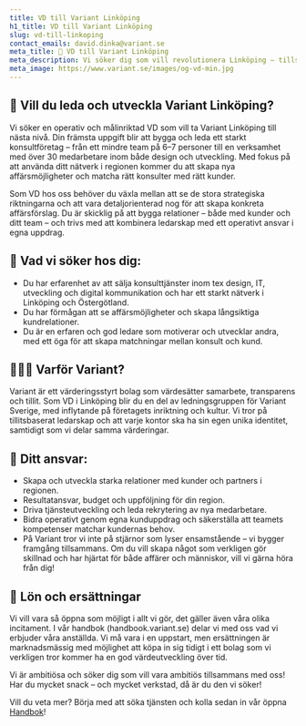 ```yaml
---
title: VD till Variant Linköping
h1_title: VD till Variant Linköping
slug: vd-till-linkoping
contact_emails: david.dinka@variant.se
meta_title: 🚀 VD till Variant Linköping
meta_description: Vi söker dig som vill revolutionera Linköping – tillsammans med andra och tillsammans med oss!
meta_image: https://www.variant.se/images/og-vd-min.jpg
---
```



## 🌱  Vill du leda och utveckla Variant Linköping?
Vi söker en operativ och målinriktad VD som vill ta Variant Linköping till nästa nivå. Din främsta uppgift blir att bygga och leda ett starkt konsultföretag – från ett mindre team på 6–7 personer till en verksamhet med över 30 medarbetare inom både design och utveckling. Med fokus på att använda ditt nätverk i regionen kommer du att skapa nya affärsmöjligheter och matcha rätt konsulter med rätt kunder.

Som VD hos oss behöver du växla mellan att se de stora strategiska riktningarna och att vara detaljorienterad nog för att skapa konkreta affärsförslag. Du är skicklig på att bygga relationer – både med kunder och ditt team – och trivs med att kombinera ledarskap med ett operativt ansvar i egna uppdrag.

##  🔧 Vad vi söker hos dig:
- Du har erfarenhet av att sälja konsulttjänster inom tex design, IT, utveckling och digital kommunikation och har ett starkt nätverk i Linköping och Östergötland.
- Du har förmågan att se affärsmöjligheter och skapa långsiktiga kundrelationer.
- Du är en erfaren och god ledare som motiverar och utvecklar andra, med ett öga för att skapa matchningar mellan konsult och kund.

## 🕵🏼‍♂️ Varför Variant?
Variant är ett värderingsstyrt bolag som värdesätter samarbete, transparens och tillit. Som VD i Linköping blir du en del av ledningsgruppen för Variant Sverige, med inflytande på företagets inriktning och kultur. Vi tror på tillitsbaserat ledarskap och att varje kontor ska ha sin egen unika identitet, samtidigt som vi delar samma värderingar.

## 🏢 Ditt ansvar:

- Skapa och utveckla starka relationer med kunder och partners i regionen.
- Resultatansvar, budget och uppföljning för din region.
- Driva tjänsteutveckling och leda rekrytering av nya medarbetare.
- Bidra operativt genom egna kunduppdrag och säkerställa att teamets kompetenser matchar kundernas behov.
- På Variant tror vi inte på stjärnor som lyser ensamstående – vi bygger framgång tillsammans. Om du vill skapa något som verkligen gör skillnad och har hjärtat för både affärer och människor, vill vi gärna höra från dig!

## 🌟 Lön och ersättningar  
Vi vill vara så öppna som möjligt i allt vi gör, det gäller även våra olika incitament. I vår handbok (handbook.variant.se) delar vi med oss vad vi erbjuder våra anställda. Vi må vara i en uppstart, men ersättningen är marknadsmässig med möjlighet att köpa in sig tidigt i ett bolag som vi verkligen tror kommer ha en god värdeutveckling över tid.

Vi är ambitiösa och söker dig som vill vara ambitiös tillsammans med oss! Har du mycket snack – och mycket verkstad, då är du den vi söker!

Vill du veta mer? Börja med att söka tjänsten och kolla sedan in vår öppna [Handbok](https://handbook.variant.se)!
